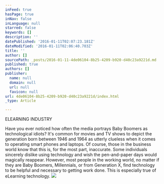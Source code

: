 ```yaml
---
inFeed: true
hasPage: true
inNav: false
inLanguage: null
starred: false
keywords: []
description: ''
datePublished: '2016-01-11T02:07:23.181Z'
dateModified: '2016-01-11T02:06:40.703Z'
title: ''
author: []
sourcePath: _posts/2016-01-11-4de06104-8b25-4209-b920-d40c23a9221d.md
published: true
authors: []
publisher:
  name: null
  domain: null
  url: null
  favicon: null
url: 4de06104-8b25-4209-b920-d40c23a9221d/index.html
_type: Article

---
```

ELEARNING INDUSTRY 

Have you ever noticed how often the media portrays Baby Boomers as technological idiots? It's common for movies and TV shows to depict the generation born between 1946 and 1964 as utterly clueless when it comes to operating smart phones and laptops. Of course, those in the business world know that this is, for the most part, inaccurate. Some individuals sincerely dislike using technology and wish the pen-and-paper days would magically reappear. However, most people in the working world, no matter if they are Baby Boomers, Millennials, or from Generation X, find technology to be helpful and necessary to getting work done. This is especially true of eLearning technology.
![](https://the-grid-user-content.s3-us-west-2.amazonaws.com/35ce7fe2-ef3a-4a87-94df-39d9fc8d2198.jpg)
